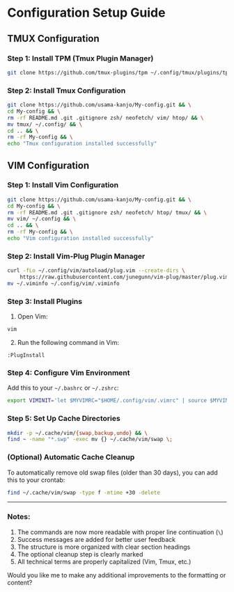 # Configuration Setup Guide

## TMUX Configuration

### Step 1: Install TPM (Tmux Plugin Manager)
```bash
git clone https://github.com/tmux-plugins/tpm ~/.config/tmux/plugins/tpm
```

### Step 2: Install Tmux Configuration
```bash
git clone https://github.com/usama-kanjo/My-config.git && \
cd My-config && \
rm -rf README.md .git .gitignore zsh/ neofetch/ vim/ htop/ && \
mv tmux/ ~/.config/ && \
cd .. && \
rm -rf My-config && \
echo "Tmux configuration installed successfully"
```

## VIM Configuration

### Step 1: Install Vim Configuration
```bash
git clone https://github.com/usama-kanjo/My-config.git && \
cd My-config && \
rm -rf README.md .git .gitignore zsh/ neofetch/ htop/ tmux/ && \
mv vim/ ~/.config && \
cd .. && \
rm -rf My-config && \
echo "Vim configuration installed successfully"
```

### Step 2: Install Vim-Plug Plugin Manager
```bash
curl -fLo ~/.config/vim/autoload/plug.vim --create-dirs \
    https://raw.githubusercontent.com/junegunn/vim-plug/master/plug.vim && \
mv ~/.viminfo ~/.config/vim/.viminfo
```

### Step 3: Install Plugins
1. Open Vim:
```bash
vim
```
2. Run the following command in Vim:
```vim
:PlugInstall
```

### Step 4: Configure Vim Environment
Add this to your `~/.bashrc` or `~/.zshrc`:
```bash
export VIMINIT='let $MYVIMRC="$HOME/.config/vim/.vimrc" | source $MYVIMRC'
```

### Step 5: Set Up Cache Directories
```bash
mkdir -p ~/.cache/vim/{swap,backup,undo} && \
find ~ -name "*.swp" -exec mv {} ~/.cache/vim/swap \;
```

### (Optional) Automatic Cache Cleanup
To automatically remove old swap files (older than 30 days), you can add this to your crontab:
```bash
find ~/.cache/vim/swap -type f -mtime +30 -delete
```

---

### Notes:
1. The commands are now more readable with proper line continuation (`\`)
2. Success messages are added for better user feedback
3. The structure is more organized with clear section headings
4. The optional cleanup step is clearly marked
5. All technical terms are properly capitalized (Vim, Tmux, etc.)

Would you like me to make any additional improvements to the formatting or content?
